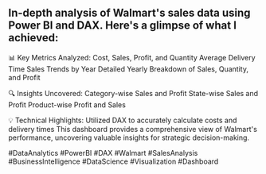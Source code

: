 ## In-depth analysis of Walmart's sales data using Power BI and DAX. Here's a glimpse of what I achieved:

📊 Key Metrics Analyzed:
Cost, Sales, Profit, and Quantity
Average Delivery Time
Sales Trends by Year
Detailed Yearly Breakdown of Sales, Quantity, and Profit

🔍 Insights Uncovered:
Category-wise Sales and Profit
State-wise Sales and Profit
Product-wise Profit and Sales

💡 Technical Highlights:
Utilized DAX to accurately calculate costs and delivery times
This dashboard provides a comprehensive view of Walmart's performance, uncovering valuable insights for strategic decision-making.

#DataAnalytics #PowerBI #DAX #Walmart #SalesAnalysis #BusinessIntelligence #DataScience #Visualization #Dashboard
